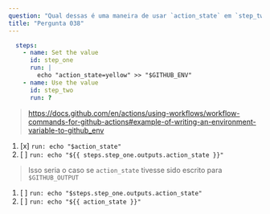 ```yaml
---
question: "Qual dessas é uma maneira de usar `action_state` em `step_two`? "
title: "Pergunta 038"
---
```


```yaml
  steps:
    - name: Set the value
      id: step_one
      run: |
        echo "action_state=yellow" >> "$GITHUB_ENV"
    - name: Use the value
      id: step_two
      run: ?
```
> https://docs.github.com/en/actions/using-workflows/workflow-commands-for-github-actions#example-of-writing-an-environment-variable-to-github_env
1. [x] `run: echo "$action_state"`
1. [ ] `run: echo "${{ steps.step_one.outputs.action_state }}"`
> Isso seria o caso se `action_state` tivesse sido escrito para `$GITHUB_OUTPUT`
1. [ ] `run: echo "$steps.step_one.outputs.action_state"`
1. [ ] `run: echo "${{ action_state }}"`
